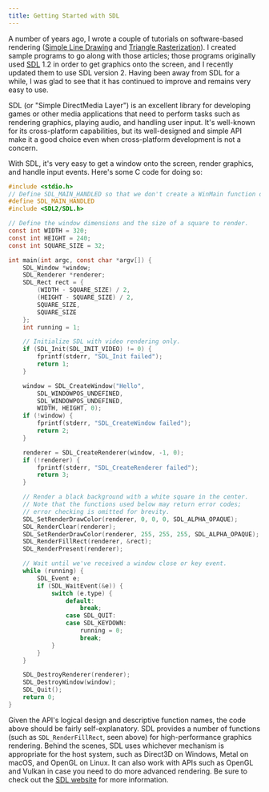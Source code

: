 ```yaml
---
title: Getting Started with SDL
---
```

A number of years ago, I wrote a couple of tutorials on software-based rendering ([Simple Line Drawing](/articles/simple_line_drawing/) and [Triangle Rasterization](/articles/triangle_rasterization/)). I created sample programs to go along with those articles; those programs originally used [SDL](https://www.libsdl.org/) 1.2 in order to get graphics onto the screen, and I recently updated them to use SDL version 2. Having been away from SDL for a while, I was glad to see that it has continued to improve and remains very easy to use.

SDL (or "Simple DirectMedia Layer") is an excellent library for developing games or other media applications that need to perform tasks such as rendering graphics, playing audio, and handling user input. It's well-known for its cross-platform capabilities, but its well-designed and simple API make it a good choice even when cross-platform development is not a concern.

With SDL, it's very easy to get a window onto the screen, render graphics, and handle input events. Here's some C code for doing so:

```c
#include <stdio.h>
// Define SDL_MAIN_HANDLED so that we don't create a WinMain function on Windows.
#define SDL_MAIN_HANDLED
#include <SDL2/SDL.h>

// Define the window dimensions and the size of a square to render.
const int WIDTH = 320;
const int HEIGHT = 240;
const int SQUARE_SIZE = 32;

int main(int argc, const char *argv[]) {
    SDL_Window *window;
    SDL_Renderer *renderer;
    SDL_Rect rect = {
        (WIDTH - SQUARE_SIZE) / 2,
        (HEIGHT - SQUARE_SIZE) / 2,
        SQUARE_SIZE,
        SQUARE_SIZE
    };
    int running = 1;

    // Initialize SDL with video rendering only.
    if (SDL_Init(SDL_INIT_VIDEO) != 0) {
        fprintf(stderr, "SDL_Init failed");
        return 1;
    }

    window = SDL_CreateWindow("Hello",
        SDL_WINDOWPOS_UNDEFINED,
        SDL_WINDOWPOS_UNDEFINED,
        WIDTH, HEIGHT, 0);
    if (!window) {
        fprintf(stderr, "SDL_CreateWindow failed");
        return 2;
    }

    renderer = SDL_CreateRenderer(window, -1, 0);
    if (!renderer) {
        fprintf(stderr, "SDL_CreateRenderer failed");
        return 3;
    }

    // Render a black background with a white square in the center.
    // Note that the functions used below may return error codes;
    // error checking is omitted for brevity.
    SDL_SetRenderDrawColor(renderer, 0, 0, 0, SDL_ALPHA_OPAQUE);
    SDL_RenderClear(renderer);
    SDL_SetRenderDrawColor(renderer, 255, 255, 255, SDL_ALPHA_OPAQUE);
    SDL_RenderFillRect(renderer, &rect);
    SDL_RenderPresent(renderer);

    // Wait until we've received a window close or key event.
    while (running) {
        SDL_Event e;
        if (SDL_WaitEvent(&e)) {
            switch (e.type) {
                default:
                    break;
                case SDL_QUIT:
                case SDL_KEYDOWN:
                    running = 0;
                    break;
            }
        }
    }

    SDL_DestroyRenderer(renderer);
    SDL_DestroyWindow(window);
    SDL_Quit();
    return 0;
}
```

Given the API's logical design and descriptive function names, the code above should be fairly self-explanatory. SDL provides a number of functions (such as `SDL_RenderFillRect`, seen above) for high-performance graphics rendering. Behind the scenes, SDL uses whichever mechanism is appropriate for the host system, such as Direct3D on Windows, Metal on macOS, and OpenGL on Linux. It can also work with APIs such as OpenGL and Vulkan in case you need to do more advanced rendering. Be sure to check out the [SDL website](https://www.libsdl.org/) for more information.
